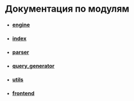 # Документация по модулям
- ### [engine]()
- ### [index]()
- ### [parser]()
- ### [query_generator]()
- ### [utils]()
- ### [frontend]()

